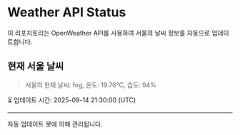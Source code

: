 
# Weather API Status

이 리포지토리는 OpenWeather API를 사용하여 서울의 날씨 정보를 자동으로 업데이트합니다.

## 현재 서울 날씨
> 서울의 현재 날씨: fog, 온도: 19.76°C, 습도: 94%

⏳ 업데이트 시간: 2025-09-14 21:30:00 (UTC)

---
자동 업데이트 봇에 의해 관리됩니다.
